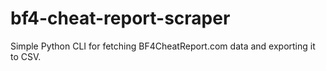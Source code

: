 # bf4-cheat-report-scraper
Simple Python CLI for fetching BF4CheatReport.com data and exporting it to CSV.
